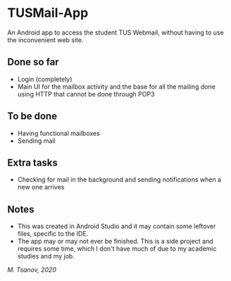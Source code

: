 # TUSMail-App
An Android app to access the student TUS Webmail, without having to use the inconvenient web site.

## Done so far
- Login (completely)
- Main UI for the mailbox activity and the base for all the mailing done using HTTP that cannot be done through POP3

## To be done
- Having functional mailboxes
- Sending mail

## Extra tasks
- Checking for mail in the background and sending notifications when a new one arrives

## Notes
- This was created in Android Studio and it may contain some leftover files, specific to the IDE.
- The app may or may not ever be finished. This is a side project and requires some time, which I don't have much of due to my academic studies and my job.

*M. Tsanov, 2020*
